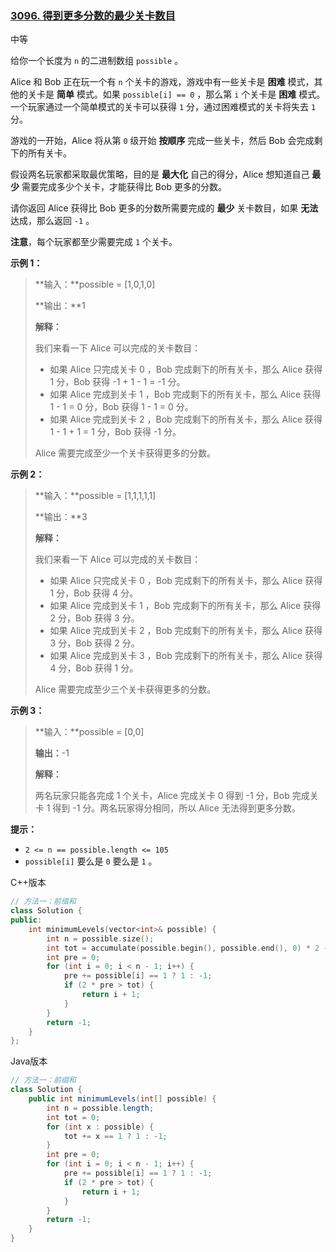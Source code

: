### [3096. 得到更多分数的最少关卡数目](https://leetcode.cn/problems/minimum-levels-to-gain-more-points/)

中等

给你一个长度为 `n` 的二进制数组 `possible` 。

Alice 和 Bob 正在玩一个有 `n` 个关卡的游戏，游戏中有一些关卡是 **困难** 模式，其他的关卡是 **简单** 模式。如果 `possible[i] == 0` ，那么第 `i` 个关卡是 **困难** 模式。一个玩家通过一个简单模式的关卡可以获得 `1` 分，通过困难模式的关卡将失去 `1` 分。

游戏的一开始，Alice 将从第 `0` 级开始 **按顺序** 完成一些关卡，然后 Bob 会完成剩下的所有关卡。

假设两名玩家都采取最优策略，目的是 **最大化** 自己的得分，Alice 想知道自己 **最少** 需要完成多少个关卡，才能获得比 Bob 更多的分数。

请你返回 Alice 获得比 Bob 更多的分数所需要完成的 **最少** 关卡数目，如果 **无法** 达成，那么返回 `-1` 。

**注意**，每个玩家都至少需要完成 `1` 个关卡。

**示例 1：**

> **输入：**possible = [1,0,1,0]
>
> **输出：**1
>
> **解释：**
>
> 我们来看一下 Alice 可以完成的关卡数目：
>
> - 如果 Alice 只完成关卡 0 ，Bob 完成剩下的所有关卡，那么 Alice 获得 1 分，Bob 获得 -1 + 1 - 1 = -1 分。
> - 如果 Alice 完成到关卡 1 ，Bob 完成剩下的所有关卡，那么 Alice 获得 1 - 1 = 0 分，Bob 获得 1 - 1 = 0 分。
> - 如果 Alice 完成到关卡 2 ，Bob 完成剩下的所有关卡，那么 Alice 获得 1 - 1 + 1 = 1 分，Bob 获得 -1 分。
>
> Alice 需要完成至少一个关卡获得更多的分数。

**示例 2：**

> **输入：**possible = [1,1,1,1,1]
>
> **输出：**3
>
> **解释：**
>
> 我们来看一下 Alice 可以完成的关卡数目：
>
> - 如果 Alice 只完成关卡 0 ，Bob 完成剩下的所有关卡，那么 Alice 获得 1 分，Bob 获得 4 分。
> - 如果 Alice 完成到关卡 1 ，Bob 完成剩下的所有关卡，那么 Alice 获得 2 分，Bob 获得 3 分。
> - 如果 Alice 完成到关卡 2 ，Bob 完成剩下的所有关卡，那么 Alice 获得 3 分，Bob 获得 2 分。
> - 如果 Alice 完成到关卡 3 ，Bob 完成剩下的所有关卡，那么 Alice 获得 4 分，Bob 获得 1 分。
>
> Alice 需要完成至少三个关卡获得更多的分数。

**示例 3：**

> **输入：**possible = [0,0]
>
> **输出：**-1
>
> **解释：**
>
> 两名玩家只能各完成 1 个关卡，Alice 完成关卡 0 得到 -1 分，Bob 完成关卡 1 得到 -1 分。两名玩家得分相同，所以 Alice 无法得到更多分数。

**提示：**

- `2 <= n == possible.length <= 105`
- `possible[i]` 要么是 `0` 要么是 `1` 。

C++版本

```c++
// 方法一：前缀和
class Solution {
public:
    int minimumLevels(vector<int>& possible) {
        int n = possible.size();
        int tot = accumulate(possible.begin(), possible.end(), 0) * 2 - n;
        int pre = 0;
        for (int i = 0; i < n - 1; i++) {
            pre += possible[i] == 1 ? 1 : -1;
            if (2 * pre > tot) {
                return i + 1;
            }
        }
        return -1;
    }
};
```

Java版本

```java
// 方法一：前缀和
class Solution {
    public int minimumLevels(int[] possible) {
        int n = possible.length;
        int tot = 0;
        for (int x : possible) {
            tot += x == 1 ? 1 : -1;
        }
        int pre = 0;
        for (int i = 0; i < n - 1; i++) {
            pre += possible[i] == 1 ? 1 : -1;
            if (2 * pre > tot) {
                return i + 1;
            }
        }
        return -1;
    }
}
```

